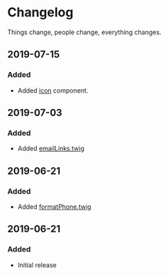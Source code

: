 # Changelog

Things change, people change, everything changes.

## 2019-07-15
### Added
- Added [icon](components/icon/) component.

## 2019-07-03
### Added
- Added [emailLinks.twig](macros/emailLinks.twig)

## 2019-06-21
### Added
- Added [formatPhone.twig](macros/formatPhone.twig)

## 2019-06-21
### Added
- Initial release
